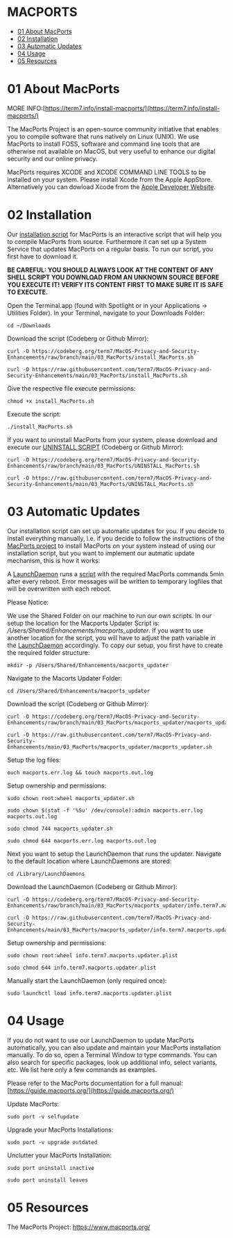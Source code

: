 # MACPORTS

- [01 About MacPorts](#01-about-macports)
- [02 Installation](#02-installation)
- [03 Automatic Updates](#03-automatic-updates)
- [04 Usage](#04-usage)
- [05 Resources](#05-resources)


# 01 About MacPorts

MORE INFO:[https://term7.info/install-macports/](https://term7.info/install-macports/)

The MacPorts Project is an open-source community initiative that enables you to compile software that runs natively on Linux (UNIX). We use MacPorts to install FOSS, software and command line tools that are otherwise not available on MacOS, but very useful to enhance our digital security and our online privacy.
 
MacPorts requires XCODE and XCODE COMMAND LINE TOOLS to be installed on your system. Please install Xcode from the Apple AppStore. Alternatively you can dowload Xcode from the [Apple Developer Website](https://developer.apple.com/xcode/resources/).


# 02 Installation

Our [installation script](install_MacPorts.sh) for MacPorts is an interactive script that will help you to compile MacPorts from source. Furthermore it can set up a System Service that updates MacPorts on a regular basis. To run our script, you first have to download it.

**BE CAREFUL: YOU SHOULD ALWAYS LOOK AT THE CONTENT OF ANY SHELL SCRIPT YOU DOWNLOAD FROM AN UNKNOWN SOURCE BEFORE YOU EXECUTE IT! VERIFY ITS CONTENT FIRST TO MAKE SURE IT IS SAFE TO EXECUTE.**

Open the Terminal.app (found with Spotlight or in your Applications -> Utilities Folder).
In your Terminal, navigate to your Downloads Folder:
```
cd ~/Downloads
```

Download the script (Codeberg or Github Mirror):

```
curl -O https://codeberg.org/term7/MacOS-Privacy-and-Security-Enhancements/raw/branch/main/03_MacPorts/install_MacPorts.sh
```
```
curl -O https://raw.githubusercontent.com/term7/MacOS-Privacy-and-Security-Enhancements/main/03_MacPorts/install_MacPorts.sh
```

Give the respective file execute permissions:
```
chmod +x install_MacPorts.sh
```

Execute the script:
```
./install_MacPorts.sh
```

If you want to uninstall MacPorts from your system, please download and execute our [UNINSTALL SCRIPT](script/UNINSTALL_MacPorts.sh) (Codeberg or Github Mirror):

```
curl -O https://codeberg.org/term7/MacOS-Privacy-and-Security-Enhancements/raw/branch/main/03_MacPorts/UNINSTALL_MacPorts.sh
```
```
curl -O https://raw.githubusercontent.com/term7/MacOS-Privacy-and-Security-Enhancements/main/03_MacPorts/UNINSTALL_MacPorts.sh
```

# 03 Automatic Updates

Our installation script can set up automatic updates for you. If you decide to install everything manually, i.e. if you decide to follow the instructions of the [MacPorts project](https://www.macports.org/install.php) to install MacPorts on your system instead of using our installation script, but you want to implement our autmatic update mechanism, this is how it works:

A [LaunchDaemon](macports_updater/info.term7.macports.updater.plist) runs a [script](macports_updater/macports_updater.sh) with the required MacPorts commands 5min after every reboot. Error messages will be written to temporary logfiles that will be overwritten with each reboot.

Please Notice:

We use the Shared Folder on our machine to run our own scripts. In our setup the location for the Macports Updater Script is: */Users/Shared/Enhancements/macports_updater*. If you want to use another location for the script, you will have to adjust the path variable in the [LaunchDaemon](macports_updater/info.term7.macports.updater.plist) accordingly. To copy our setup, you first have to create the required folder structure:

```
mkdir -p /Users/Shared/Enhancements/macports_updater
```

Navigate to the Macorts Updater Folder:
```
cd /Users/Shared/Enhancements/macports_updater
```

Download the script (Codeberg or Github Mirror):

```
curl -O https://codeberg.org/term7/MacOS-Privacy-and-Security-Enhancements/raw/branch/main/03_MacPorts/macports_updater/macports_updater.sh
```
```
curl -O https://raw.githubusercontent.com/term7/MacOS-Privacy-and-Security-Enhancements/main/03_MacPorts/macports_updater/macports_updater.sh
```

Setup the log files:
```
ouch macports.err.log && touch macports.out.log
```

Setup ownership and permissions:

```
sudo chown root:wheel macports_updater.sh
```
```
sudo chown $(stat -f '%Su' /dev/console):admin macports.err.log macports.out.log
```
```
sudo chmod 744 macports_updater.sh
```
```
sudo chmod 644 macports.err.log macports.out.log
```

Next you want to setup the LaunchDaemon that runs the updater. Navigate to the default location where LaunchDaemons are stored:
```
cd /Library/LaunchDaemons
```

Download the LaunchDaemon (Codeberg or Github Mirror):

```
curl -O https://codeberg.org/term7/MacOS-Privacy-and-Security-Enhancements/raw/branch/main/03_MacPorts/macports_updater/info.term7.macports.updater.plist
```
```
curl -O https://raw.githubusercontent.com/term7/MacOS-Privacy-and-Security-Enhancements/main/03_MacPorts/macports_updater/info.term7.macports.updater.plist
```

Setup ownership and permissions:

```
sudo chown root:wheel info.term7.macports.updater.plist
```
```
sudo chmod 644 info.term7.macports.updater.plist
```

Manually start the LaunchDaemon (only required once):
```
sudo launchctl load info.term7.macports.updater.plist
```

# 04 Usage

If you do not want to use our LaunchDaemon to update MacPorts automatically, you can also update and maintain your MacPorts installation manually. To do so, open a Terminal Window to type commands. You can also search for specific packages, look up additional info, select variants, etc. We list here only a few commands as examples.

Please refer to the MacPorts documentation for a full manual: [https://guide.macports.org/](https://guide.macports.org/)

Update MacPorts:
```
sudo port -v selfupdate
```

Upgrade your MacPorts Installations:
```
sudo port -v upgrade outdated
```


Unclutter your MacPorts Installation:
```
sudo port uninstall inactive
```
```
sudo port uninstall leaves
```

# 05 Resources

The MacPorts Project: https://www.macports.org/

